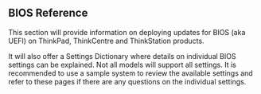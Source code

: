 ## BIOS Reference   <!-- {docsify-ignore} -->

This section will provide information on deploying updates for BIOS (aka UEFI) on ThinkPad, ThinkCentre and ThinkStation products.  

It will also offer a Settings Dictionary where details on individual BIOS settings can be explained.  Not all models will support all settings.  It is recommended to use a sample system to review the available settings and refer to these pages if there are any questions on the individual settings.